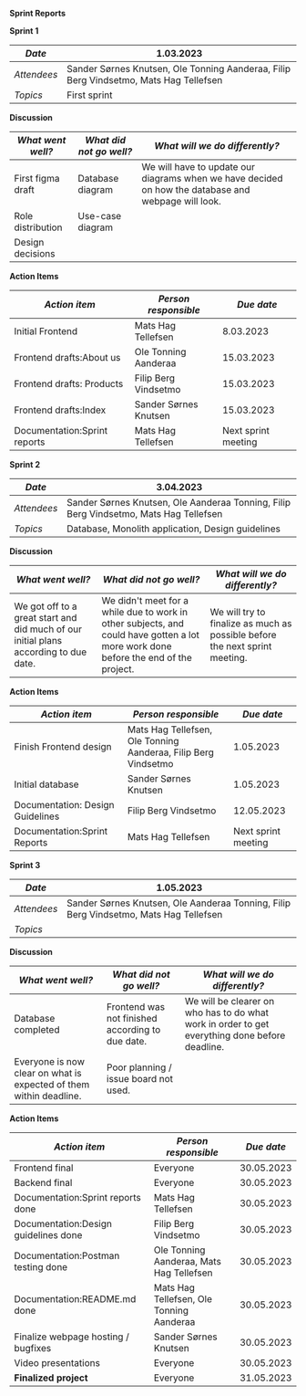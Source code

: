 **Sprint Reports**

**Sprint 1**

| _Date_ | 1.03.2023 |
| --- | --- |
| _Attendees_ | Sander Sørnes Knutsen, Ole Tonning Aanderaa, Filip Berg Vindsetmo, Mats Hag Tellefsen |
| _Topics_ | First sprint |

**Discussion**

| _What went well?_ | _What did not go well?_ | _What will we do differently?_ |
| --- | --- | --- |
| First figma draft | Database diagram | We will have to update our diagrams when we have decided on how the database and webpage will look. |
| Role distribution | Use-case diagram |
| Design decisions |

**Action Items**

| _Action item_ | _Person responsible_ | _Due date_ |
| --- | --- | --- |
| Initial Frontend | Mats Hag Tellefsen | 8.03.2023 |
| Frontend drafts:About us | Ole Tonning Aanderaa | 15.03.2023 |
| Frontend drafts: Products | Filip Berg Vindsetmo | 15.03.2023 |
| Frontend drafts:Index | Sander Sørnes Knutsen | 15.03.2023 |
| Documentation:Sprint reports | Mats Hag Tellefsen | Next sprint meeting |

**Sprint 2**

| _Date_ | 3.04.2023 |
| --- | --- |
| _Attendees_ | Sander Sørnes Knutsen, Ole Aanderaa Tonning, Filip Berg Vindsetmo, Mats Hag Tellefsen |
| _Topics_ | Database, Monolith application, Design guidelines |

**Discussion**

| _What went well?_ | _What did not go well?_ | _What will we do differently?_ |
| --- | --- | --- |
| We got off to a great start and did much of our initial plans according to due date. | We didn't meet for a while due to work in other subjects, and could have gotten a lot more work done before the end of the project. | We will try to finalize as much as possible before the next sprint meeting. |

**Action Items**

| _Action item_ | _Person responsible_ | _Due date_ |
| --- | --- | --- |
| Finish Frontend design | Mats Hag Tellefsen, Ole Tonning Aanderaa, Filip Berg Vindsetmo | 1.05.2023 |
| Initial database | Sander Sørnes Knutsen | 1.05.2023 |
| Documentation: Design Guidelines | Filip Berg Vindsetmo | 12.05.2023 |
| Documentation:Sprint Reports | Mats Hag Tellefsen | Next sprint meeting |

**Sprint 3**

| _Date_ | 1.05.2023 |
| --- | --- |
| _Attendees_ | Sander Sørnes Knutsen, Ole Aanderaa Tonning, Filip Berg Vindsetmo, Mats Hag Tellefsen |
| _Topics_ |

**Discussion**

| _What went well?_ | _What did not go well?_ | _What will we do differently?_ |
| --- | --- | --- |
| Database completed | Frontend was not finished according to due date. | We will be clearer on who has to do what work in order to get everything done before deadline. |
| Everyone is now clear on what is expected of them within deadline. | Poor planning / issue board not used. |


**Action Items**

| _Action item_ | _Person responsible_ | _Due date_ |
| --- | --- | --- |
| Frontend final | Everyone | 30.05.2023 |
| Backend final | Everyone | 30.05.2023 |
| Documentation:Sprint reports done | Mats Hag Tellefsen | 30.05.2023 |
| Documentation:Design guidelines done | Filip Berg Vindsetmo | 30.05.2023 |
| Documentation:Postman testing done | Ole Tonning Aanderaa, Mats Hag Tellefsen | 30.05.2023 |
| Documentation:README.md done | Mats Hag Tellefsen, Ole Tonning Aanderaa | 30.05.2023 |
| Finalize webpage hosting / bugfixes | Sander Sørnes Knutsen | 30.05.2023 |
| Video presentations | Everyone | 30.05.2023 |
| **Finalized project** | Everyone | 31.05.2023 |
